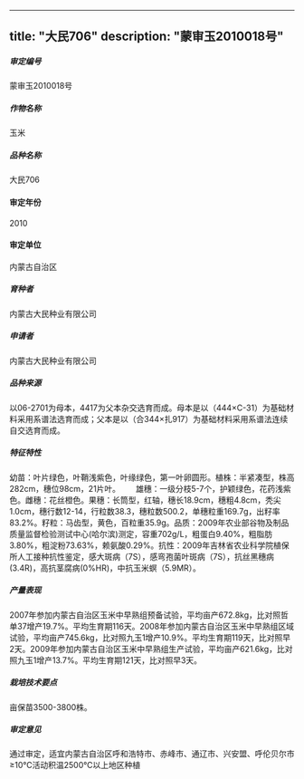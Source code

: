 
---
title: "大民706"
description: "蒙审玉2010018号"
---
##### 审定编号 
蒙审玉2010018号

##### 作物名称
玉米

##### 品种名称
大民706

#### 审定年份
2010	

#### 审定单位
内蒙古自治区

##### 育种者
内蒙古大民种业有限公司

##### 申请者
内蒙古大民种业有限公司

##### 品种来源
以06-2701为母本，4417为父本杂交选育而成。母本是以（444×C-31）为基础材料采用系谱法选育而成；父本是以（合344×扎917）为基础材料采用系谱法连续自交选育而成。

##### 特征特性
幼苗：叶片绿色，叶鞘浅紫色，叶缘绿色，第一叶卵圆形。植株：半紧凑型，株高282cm，穗位98cm，21片叶。       雄穗：一级分枝5-7个，护颖绿色，花药浅紫色。雌穗：花丝橙色。果穗：长筒型，红轴，穗长18.9cm，穗粗4.8cm，秃尖1.0cm，穗行数12-14，行粒数38.3，穗粒数500.2，单穗粒重169.7g，出籽率83.2%。籽粒：马齿型，黄色，百粒重35.9g。品质：2009年农业部谷物及制品质量监督检验测试中心(哈尔滨)测定，容重702g/L，粗蛋白9.40%，粗脂肪3.80%，粗淀粉73.63%，赖氨酸0.29%。抗性：2009年吉林省农业科学院植保所人工接种抗性鉴定，感大斑病（7S），感弯孢菌叶斑病（7S），抗丝黑穗病(3.4R)，高抗茎腐病(0%HR)，中抗玉米螟（5.9MR）。

##### 产量表现
2007年参加内蒙古自治区玉米中早熟组预备试验，平均亩产672.8kg，比对照哲单37增产19.7%。平均生育期116天。2008年参加内蒙古自治区玉米中早熟组区域试验，平均亩产745.6kg，比对照九玉1增产10.9%。平均生育期119天，比对照早2天。2009年参加内蒙古自治区玉米中早熟组生产试验，平均亩产621.6kg，比对照九玉1增产13.7%。平均生育期121天，比对照早3天。

##### 栽培技术要点
亩保苗3500-3800株。

##### 审定意见
通过审定，适宜内蒙古自治区呼和浩特市、赤峰市、通辽市、兴安盟、呼伦贝尔市≥10℃活动积温2500℃以上地区种植


